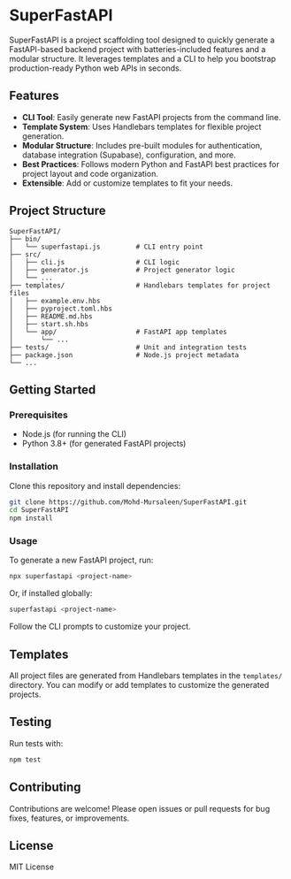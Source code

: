 # SuperFastAPI

SuperFastAPI is a project scaffolding tool designed to quickly generate a FastAPI-based backend project with batteries-included features and a modular structure. It leverages templates and a CLI to help you bootstrap production-ready Python web APIs in seconds.

## Features
- **CLI Tool**: Easily generate new FastAPI projects from the command line.
- **Template System**: Uses Handlebars templates for flexible project generation.
- **Modular Structure**: Includes pre-built modules for authentication, database integration (Supabase), configuration, and more.
- **Best Practices**: Follows modern Python and FastAPI best practices for project layout and code organization.
- **Extensible**: Add or customize templates to fit your needs.

## Project Structure
```
SuperFastAPI/
├── bin/
│   └── superfastapi.js         # CLI entry point
├── src/
│   ├── cli.js                  # CLI logic
│   ├── generator.js            # Project generator logic
│   └── ...
├── templates/                  # Handlebars templates for project files
│   ├── example.env.hbs
│   ├── pyproject.toml.hbs
│   ├── README.md.hbs
│   ├── start.sh.hbs
│   └── app/                    # FastAPI app templates
│       └── ...
├── tests/                      # Unit and integration tests
├── package.json                # Node.js project metadata
└── ...
```

## Getting Started

### Prerequisites
- Node.js (for running the CLI)
- Python 3.8+ (for generated FastAPI projects)

### Installation
Clone this repository and install dependencies:
```bash
git clone https://github.com/Mohd-Mursaleen/SuperFastAPI.git
cd SuperFastAPI
npm install
```

### Usage
To generate a new FastAPI project, run:
```bash
npx superfastapi <project-name>
```
Or, if installed globally:
```bash
superfastapi <project-name>
```
Follow the CLI prompts to customize your project.

## Templates
All project files are generated from Handlebars templates in the `templates/` directory. You can modify or add templates to customize the generated projects.

## Testing
Run tests with:
```bash
npm test
```

## Contributing
Contributions are welcome! Please open issues or pull requests for bug fixes, features, or improvements.

## License
MIT License
